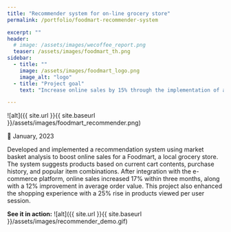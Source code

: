 ```yaml
---
title: "Recommender system for on-line grocery store"
permalink: /portfolio/foodmart-recommender-system

excerpt: ""
header:
  # image: /assets/images/wecoffee_report.png
  teaser: /assets/images/foodmart_th.png
sidebar:
  - title: ""
    image: /assets/images/foodmart_logo.png
    image_alt: "logo"
  - title: "Project goal"
    text: "Increase online sales by 15% through the implementation of an intelligent recommender system for a local grocery store's e-commerce platform."

---
```


![alt]({{ site.url }}{{ site.baseurl }}/assets/images/foodmart_recommender.png)

📅 January, 2023

Developed and implemented a recommendation system using market basket analysis to boost online sales for a Foodmart, a local grocery store. The system suggests products based on current cart contents, purchase history, and popular item combinations. After integration with the e-commerce platform, online sales increased 17% within three months, along with a 12% improvement in average order value. This project also enhanced the shopping experience with a 25% rise in products viewed per user session.

**See it in action:**
![alt]({{ site.url }}{{ site.baseurl }}/assets/images/recommender_demo.gif)

